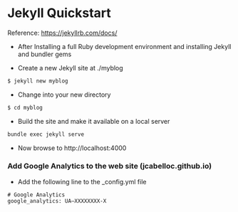 # Jekyll Quickstart
Reference: https://jekyllrb.com/docs/

* After Installing a full Ruby development environment and installing Jekyll and bundler gems

* Create a new Jekyll site at ./myblog
```bash
$ jekyll new myblog
```

* Change into your new directory
```bash
$ cd myblog
```

* Build the site and make it available on a local server
```bash
bundle exec jekyll serve
```
* Now browse to http://localhost:4000

### Add Google Analytics to the web site (jcabelloc.github.io)
* Add the following line to the _config.yml file
```
# Google Analytics
google_analytics: UA—XXXXXXXX-X
```